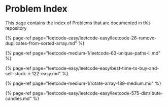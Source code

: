 # Problem Index

This page contains the index of Problems that are documented in this repository

{% page-ref page="leetcode-easy/leetcode-easy/leetcode-26-remove-duplicates-from-sorted-array.md" %}

{% page-ref page="leetcode-medium-1/leetcode-63-unique-paths-ii.md" %}

{% page-ref page="leetcode-easy/leetcode-easy/best-time-to-buy-and-sell-stock-ii-122-easy.md" %}

{% page-ref page="leetcode-medium-1/rotate-array-189-medium.md" %}

{% page-ref page="leetcode-easy/leetcode-easy/leetcode-575-distribute-candies.md" %}



